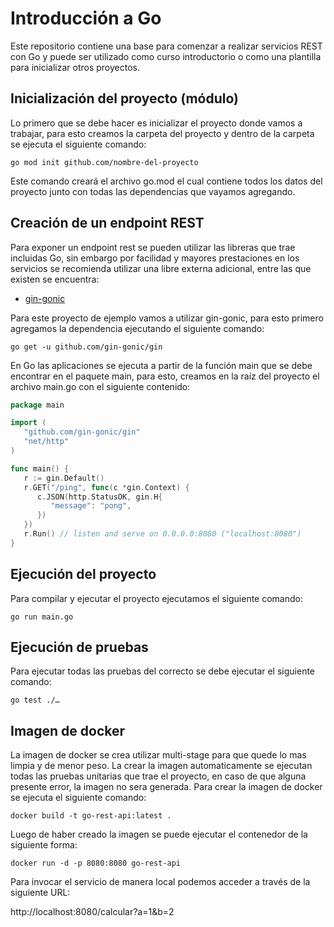 # Introducción a Go

Este repositorio contiene una base para comenzar a realizar servicios REST con Go y puede ser utilizado como curso introductorio o como una plantilla para inicializar otros proyectos.

## Inicialización del proyecto (módulo)

Lo primero que se debe hacer es inicializar el proyecto donde vamos a trabajar, para esto creamos la carpeta del proyecto y dentro de la carpeta se ejecuta el siguiente comando:

`go mod init github.com/nombre-del-proyecto`

Este comando creará el archivo go.mod el cual contiene todos los datos del proyecto junto con todas las dependencias que vayamos agregando.

## Creación de un endpoint REST

Para exponer un endpoint rest se pueden utilizar las libreras que trae incluidas Go, sin embargo por facilidad y mayores prestaciones en los servicios se recomienda utilizar una libre externa adicional, entre las que existen se encuentra:

- [gin-gonic](https://github.com/gin-gonic/gin)

Para este proyecto de ejemplo vamos a utilizar gin-gonic, para esto primero agregamos la dependencia ejecutando el siguiente comando:

`go get -u github.com/gin-gonic/gin`

En Go las aplicaciones se ejecuta a partir de la función main que se debe encontrar en el paquete main, para esto, creamos en la raíz del proyecto el archivo main.go con el siguiente contenido:

```go
package main

import (
   "github.com/gin-gonic/gin"
   "net/http"
)

func main() {
   r := gin.Default()
   r.GET("/ping", func(c *gin.Context) {
      c.JSON(http.StatusOK, gin.H{
         "message": "pong",
      })
   })
   r.Run() // listen and serve on 0.0.0.0:8080 ("localhost:8080")
}
```

## Ejecución del proyecto

Para compilar y ejecutar el proyecto ejecutamos el siguiente comando:

`go run main.go`

## Ejecución de pruebas

Para ejecutar todas las pruebas del correcto se debe ejecutar el siguiente comando:

`go test ./…`

## Imagen de docker

La imagen de docker se crea utilizar multi-stage para que quede lo mas limpia y de menor peso. La crear la imagen automaticamente
se ejecutan todas las pruebas unitarias que trae el proyecto, en caso de que alguna presente error, la imagen no sera generada.
Para crear la imagen de docker se ejecuta el siguiente comando:

`docker build -t go-rest-api:latest .`

Luego de haber creado la imagen se puede ejecutar el contenedor de la siguiente forma:

`docker run -d -p 8080:8080 go-rest-api`

Para invocar el servicio de manera local podemos acceder a través de la siguiente URL:

http://localhost:8080/calcular?a=1&b=2